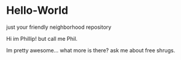 # Hello-World
just your friendly neighborhood repository

Hi im Phillip! but call me Phil.

Im pretty awesome... what more is there?
ask me about free shrugs.
